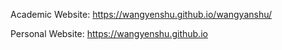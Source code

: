 Academic Website: https://wangyenshu.github.io/wangyanshu/

Personal Website: https://wangyenshu.github.io
